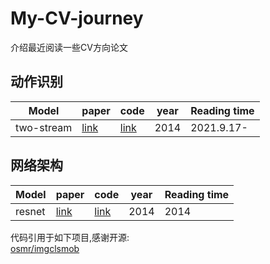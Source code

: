 # My-CV-journey
介绍最近阅读一些CV方向论文

## 动作识别

| Model | paper | code | year | Reading time |
| ------ | ------ | ------ | ------ | ------ |
| two-stream | [link]() | [link]() | 2014 | 2021.9.17- |


## 网络架构

| Model | paper | code | year | Reading time |
| ------ | ------ | ------ | ------ | ------ |
| resnet | [link]() | [link]() | 2014 | 2014 |


代码引用于如下项目,感谢开源:
<br/>
[osmr/imgclsmob](https://github.com/osmr/imgclsmob)